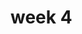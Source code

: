 
<!DOCTYPE html>
<html>
<head>
 
</head>
<body>
   <script src="speakhello.js"></script>
  <script src="speakgoodBye.js"></script>
  <script src="script.js"></script>
  <h1>week 4 </h1>
</body>
</html>
